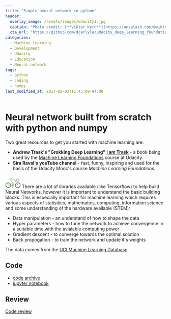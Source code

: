 ```yaml
---
title: "Simple neural network in python"
header:
  overlay_image: /assets/images/udacity1.jpg
  caption: "Photo credit: [**Viktor Kern**](https://unsplash.com/@viktorkern)"
  cta_url: "https://github.com/dcarlyle/udacity_deep_learning_foundations__p1/blob/master/dlnd-your-first-neural-network.ipynb"
categories:
  - Machine learning
  - Development
  - Udacity
  - Education
  - Neural network
tags:
  - python
  - coding
  - numpy
last_modified_at: 2017-02-03T11:45:09-04:00
---
```


# Neural network built from scratch with python and numpy

Two great resources to get you started with machine learning are:

 *  **Andrew Trask's "Grokking Deep Learning" [I am Trask](https://iamtrask.github.io/2016/08/17/grokking-deep-learning/)** - a book being used by the [Machine Learning Foundations](https://in.udacity.com/course/machine-learning-engineer-nanodegree--nd009-in-basic/) course at Udacity.
 * **Sira Raval's youTube channel** - fast, funny, inspiring and used for the basis of the Udacity Mooc's course *Machine Learning Foundations*.

![alt text](https://raw.githubusercontent.com/dcarlyle/udacity_deep_learning_foundations__p1/master/cyclenetlogo.png "Cycle net") There are a lot of libraries available (like Tensorflow) to help build Neural Networks, however it is important to understand the basic building blocks. This is especially important for machine learning which requires various aspects of statisitics, mathematics, computing, information science and some understanding of the hardware available (STEM):

+ Data manipulation - an understand of how to shape the data
+ Hyper parameters - how to tune the network to achieve convergence in a suitable time with the avialable computing power
+ Gradient descent - to converge towards the optimal solution
+ Back propogation - to train the network and update it's weights

The data comes from the [UCI Machine Learning Database](https://archive.ics.uci.edu/ml/datasets/Bike+Sharing+Dataset "Data set").



## Code
* [code archive](https://github.com/dcarlyle/udacity_deep_learning_foundations__p1)
* [jupyter notebook](https://github.com/dcarlyle/udacity_deep_learning_foundations__p1/blob/master/dlnd-your-first-neural-network.ipynb)

## Review
[Code review](https://github.com/dcarlyle/udacity_deep_learning_foundations__p1/blob/master/Udacity%20Reviews.pdf "Code reivew")
